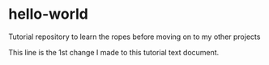 # hello-world
Tutorial repository to learn the ropes before moving on to my other projects

This line is the 1st change I made to this tutorial text document.
